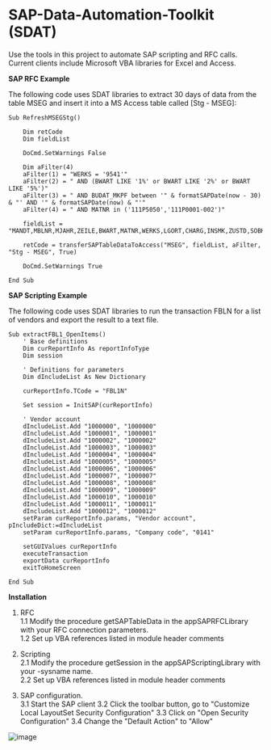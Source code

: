 # SAP-Data-Automation-Toolkit (SDAT)
Use the tools in this project to automate SAP scripting and RFC calls.  Current clients include Microsoft VBA libraries for Excel and Access.

**SAP RFC Example**

The following code uses SDAT libraries to extract 30 days of data from the table MSEG and insert it into a MS Access table called [Stg - MSEG]:

```VBA
Sub RefreshMSEGStg()

    Dim retCode
    Dim fieldList
    
    DoCmd.SetWarnings False
    
    Dim aFilter(4)
    aFilter(1) = "WERKS = '9541'"
    aFilter(2) = " AND (BWART LIKE '1%' or BWART LIKE '2%' or BWART LIKE '5%')"
    aFilter(3) = " AND BUDAT_MKPF between '" & formatSAPDate(now - 30) & "' AND '" & formatSAPDate(now) & "'"
    aFilter(4) = " AND MATNR in ('111P5050','111P0001-002')"
    
    fieldList = "MANDT,MBLNR,MJAHR,ZEILE,BWART,MATNR,WERKS,LGORT,CHARG,INSMK,ZUSTD,SOBKZ,LIFNR,SHKZG,WAERS,DMBTR,BNBTR,BUALT,SHKUM,MENGE,MEINS,ERFMG,ERFME,EBELN,EBELP,KOSTL,BUKRS,LGNUM,LGTYP,LGPLA,BESTQ,BWLVS,TBNUM,TBPOS,XBLVS,PRCTR,SAKTO,VFDAT,BUSTM,BUSTW,HSDAT,ZUSTD_T156M,VGART_MKPF,BUDAT_MKPF,CPUDT_MKPF,CPUTM_MKPF,USNAM_MKPF,XBLNR_MKPF,TCODE2_MKPF,SGTXT,GRUND"
    
    retCode = transferSAPTableDataToAccess("MSEG", fieldList, aFilter, "Stg - MSEG", True)
    
    DoCmd.SetWarnings True

End Sub
```

**SAP Scripting Example**

The following code uses SDAT libraries to run the transaction FBLN for a list of vendors and export the result to a text file.

```vba
Sub extractFBL1_OpenItems()
    ' Base definitions
    Dim curReportInfo As reportInfoType
    Dim session
    
    ' Definitions for parameters
    Dim dIncludeList As New Dictionary
    
    curReportInfo.TCode = "FBL1N"
    
    Set session = InitSAP(curReportInfo)
    
    ' Vendor account
    dIncludeList.Add "1000000", "1000000"
    dIncludeList.Add "1000001", "1000001"
    dIncludeList.Add "1000002", "1000002"
    dIncludeList.Add "1000003", "1000003"
    dIncludeList.Add "1000004", "1000004"
    dIncludeList.Add "1000005", "1000005"
    dIncludeList.Add "1000006", "1000006"
    dIncludeList.Add "1000007", "1000007"
    dIncludeList.Add "1000008", "1000008"
    dIncludeList.Add "1000009", "1000009"
    dIncludeList.Add "1000010", "1000010"
    dIncludeList.Add "1000011", "1000011"
    dIncludeList.Add "1000012", "1000012"
    setParam curReportInfo.params, "Vendor account", pIncludeDict:=dIncludeList
    setParam curReportInfo.params, "Company code", "0141"
    
    setGUIValues curReportInfo
    executeTransaction
    exportData curReportInfo
    exitToHomeScreen

End Sub
```

**Installation**
1.  RFC<br>
1.1  Modify the procedure getSAPTableData in the appSAPRFCLibrary with your RFC connection parameters.<br>
1.2  Set up VBA references listed in module header comments

2.  Scripting<br>
2.1  Modify the procedure getSession in the appSAPScriptingLibrary with your -sysname name.<br>
2.2  Set up VBA references listed in module header comments

3.  SAP configuration.  
3.1  Start the SAP client
3.2  Click the toolbar button, go to "Customize Local LayoutSet Security Configuration"
3.3  Click on "Open Security Configuration"
3.4  Change the "Default Action" to "Allow"

![image](https://user-images.githubusercontent.com/51552337/110532321-a5f60b00-80ea-11eb-926b-18c8cd0bdd5e.png)

